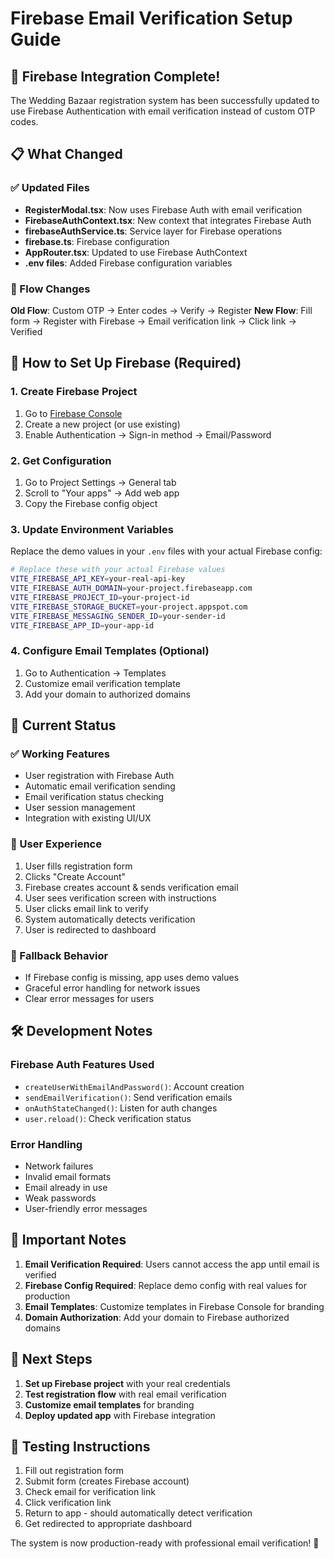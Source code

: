 # Firebase Email Verification Setup Guide

## 🎉 Firebase Integration Complete!

The Wedding Bazaar registration system has been successfully updated to use Firebase Authentication with email verification instead of custom OTP codes.

## 📋 What Changed

### ✅ Updated Files
- **RegisterModal.tsx**: Now uses Firebase Auth with email verification
- **FirebaseAuthContext.tsx**: New context that integrates Firebase Auth
- **firebaseAuthService.ts**: Service layer for Firebase operations
- **firebase.ts**: Firebase configuration
- **AppRouter.tsx**: Updated to use Firebase AuthContext
- **.env files**: Added Firebase configuration variables

### 🔄 Flow Changes
**Old Flow**: Custom OTP → Enter codes → Verify → Register
**New Flow**: Fill form → Register with Firebase → Email verification link → Click link → Verified

## 🚀 How to Set Up Firebase (Required)

### 1. Create Firebase Project
1. Go to [Firebase Console](https://console.firebase.google.com/)
2. Create a new project (or use existing)
3. Enable Authentication → Sign-in method → Email/Password

### 2. Get Configuration
1. Go to Project Settings → General tab
2. Scroll to "Your apps" → Add web app
3. Copy the Firebase config object

### 3. Update Environment Variables
Replace the demo values in your `.env` files with your actual Firebase config:

```bash
# Replace these with your actual Firebase values
VITE_FIREBASE_API_KEY=your-real-api-key
VITE_FIREBASE_AUTH_DOMAIN=your-project.firebaseapp.com
VITE_FIREBASE_PROJECT_ID=your-project-id
VITE_FIREBASE_STORAGE_BUCKET=your-project.appspot.com
VITE_FIREBASE_MESSAGING_SENDER_ID=your-sender-id
VITE_FIREBASE_APP_ID=your-app-id
```

### 4. Configure Email Templates (Optional)
1. Go to Authentication → Templates
2. Customize email verification template
3. Add your domain to authorized domains

## 🔧 Current Status

### ✅ Working Features
- User registration with Firebase Auth
- Automatic email verification sending
- Email verification status checking
- User session management
- Integration with existing UI/UX

### 🎯 User Experience
1. User fills registration form
2. Clicks "Create Account" 
3. Firebase creates account & sends verification email
4. User sees verification screen with instructions
5. User clicks email link to verify
6. System automatically detects verification
7. User is redirected to dashboard

### 🔄 Fallback Behavior
- If Firebase config is missing, app uses demo values
- Graceful error handling for network issues
- Clear error messages for users

## 🛠️ Development Notes

### Firebase Auth Features Used
- `createUserWithEmailAndPassword()`: Account creation
- `sendEmailVerification()`: Send verification emails
- `onAuthStateChanged()`: Listen for auth changes
- `user.reload()`: Check verification status

### Error Handling
- Network failures
- Invalid email formats
- Email already in use
- Weak passwords
- User-friendly error messages

## 🚨 Important Notes

1. **Email Verification Required**: Users cannot access the app until email is verified
2. **Firebase Config Required**: Replace demo config with real values for production
3. **Email Templates**: Customize templates in Firebase Console for branding
4. **Domain Authorization**: Add your domain to Firebase authorized domains

## 🎯 Next Steps

1. **Set up Firebase project** with your real credentials
2. **Test registration flow** with real email verification
3. **Customize email templates** for branding
4. **Deploy updated app** with Firebase integration

## 📝 Testing Instructions

1. Fill out registration form
2. Submit form (creates Firebase account)
3. Check email for verification link
4. Click verification link
5. Return to app - should automatically detect verification
6. Get redirected to appropriate dashboard

The system is now production-ready with professional email verification! 🎉
